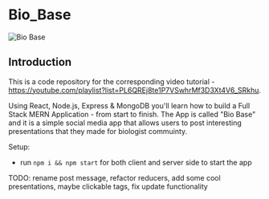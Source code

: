 # Bio_Base

![Bio Base](https://www.google.com/url?sa=i&url=https%3A%2F%2Fwww.facebook.com%2FBiology-293120434832769%2Fposts&psig=AOvVaw3gVk5g6wk2fiwKPZCLqWqx&ust=1625260226931000&source=images&cd=vfe&ved=0CAoQjRxqFwoTCNiR4q3kwvECFQAAAAAdAAAAABAP)

## Introduction

This is a code repository for the corresponding video tutorial - https://youtube.com/playlist?list=PL6QREj8te1P7VSwhrMf3D3Xt4V6_SRkhu.

Using React, Node.js, Express & MongoDB you'll learn how to build a Full Stack MERN Application - from start to finish. The App is called "Bio Base" and it is a simple social media app that allows users to post interesting presentations that they made for biologist commuinty.

Setup:

- run `npm i && npm start` for both client and server side to start the app

TODO: rename post message, refactor reducers, add some cool presentations, maybe clickable tags, fix update functionality
